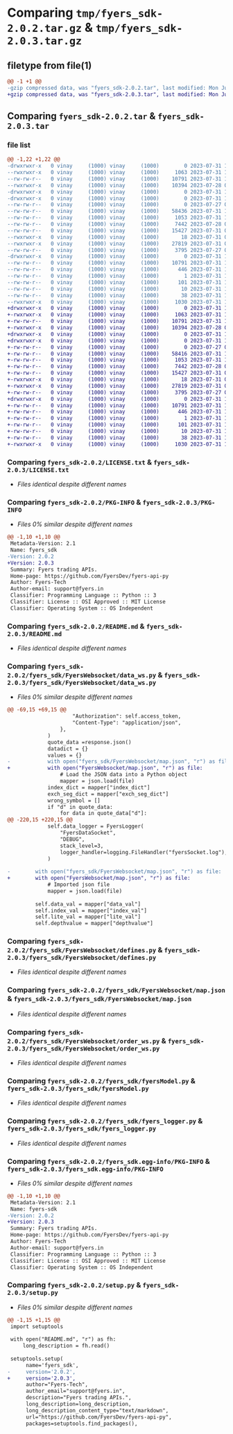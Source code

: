 # Comparing `tmp/fyers_sdk-2.0.2.tar.gz` & `tmp/fyers_sdk-2.0.3.tar.gz`

## filetype from file(1)

```diff
@@ -1 +1 @@
-gzip compressed data, was "fyers_sdk-2.0.2.tar", last modified: Mon Jul 31 10:28:55 2023, max compression
+gzip compressed data, was "fyers_sdk-2.0.3.tar", last modified: Mon Jul 31 10:31:00 2023, max compression
```

## Comparing `fyers_sdk-2.0.2.tar` & `fyers_sdk-2.0.3.tar`

### file list

```diff
@@ -1,22 +1,22 @@
-drwxrwxr-x   0 vinay     (1000) vinay     (1000)        0 2023-07-31 10:28:55.954702 fyers_sdk-2.0.2/
--rwxrwxr-x   0 vinay     (1000) vinay     (1000)     1063 2023-07-31 10:25:54.000000 fyers_sdk-2.0.2/LICENSE.txt
--rw-rw-r--   0 vinay     (1000) vinay     (1000)    10791 2023-07-31 10:28:55.954702 fyers_sdk-2.0.2/PKG-INFO
--rwxrwxr-x   0 vinay     (1000) vinay     (1000)    10394 2023-07-28 07:31:02.000000 fyers_sdk-2.0.2/README.md
-drwxrwxr-x   0 vinay     (1000) vinay     (1000)        0 2023-07-31 10:28:55.934702 fyers_sdk-2.0.2/fyers_sdk/
-drwxrwxr-x   0 vinay     (1000) vinay     (1000)        0 2023-07-31 10:28:55.954702 fyers_sdk-2.0.2/fyers_sdk/FyersWebsocket/
--rw-rw-r--   0 vinay     (1000) vinay     (1000)        0 2023-07-27 04:29:21.000000 fyers_sdk-2.0.2/fyers_sdk/FyersWebsocket/__init__.py
--rw-rw-r--   0 vinay     (1000) vinay     (1000)    58436 2023-07-31 10:28:11.000000 fyers_sdk-2.0.2/fyers_sdk/FyersWebsocket/data_ws.py
--rw-rw-r--   0 vinay     (1000) vinay     (1000)     1053 2023-07-31 10:17:48.000000 fyers_sdk-2.0.2/fyers_sdk/FyersWebsocket/defines.py
--rw-rw-r--   0 vinay     (1000) vinay     (1000)     7442 2023-07-28 07:06:27.000000 fyers_sdk-2.0.2/fyers_sdk/FyersWebsocket/map.json
--rw-rw-r--   0 vinay     (1000) vinay     (1000)    15427 2023-07-31 06:13:16.000000 fyers_sdk-2.0.2/fyers_sdk/FyersWebsocket/order_ws.py
--rwxrwxr-x   0 vinay     (1000) vinay     (1000)       18 2023-07-31 06:13:23.000000 fyers_sdk-2.0.2/fyers_sdk/__init__.py
--rwxrwxr-x   0 vinay     (1000) vinay     (1000)    27819 2023-07-31 09:12:31.000000 fyers_sdk-2.0.2/fyers_sdk/fyersModel.py
--rw-rw-r--   0 vinay     (1000) vinay     (1000)     3795 2023-07-27 04:39:16.000000 fyers_sdk-2.0.2/fyers_sdk/fyers_logger.py
-drwxrwxr-x   0 vinay     (1000) vinay     (1000)        0 2023-07-31 10:28:55.954702 fyers_sdk-2.0.2/fyers_sdk.egg-info/
--rw-rw-r--   0 vinay     (1000) vinay     (1000)    10791 2023-07-31 10:28:55.000000 fyers_sdk-2.0.2/fyers_sdk.egg-info/PKG-INFO
--rw-rw-r--   0 vinay     (1000) vinay     (1000)      446 2023-07-31 10:28:55.000000 fyers_sdk-2.0.2/fyers_sdk.egg-info/SOURCES.txt
--rw-rw-r--   0 vinay     (1000) vinay     (1000)        1 2023-07-31 10:28:55.000000 fyers_sdk-2.0.2/fyers_sdk.egg-info/dependency_links.txt
--rw-rw-r--   0 vinay     (1000) vinay     (1000)      101 2023-07-31 10:28:55.000000 fyers_sdk-2.0.2/fyers_sdk.egg-info/requires.txt
--rw-rw-r--   0 vinay     (1000) vinay     (1000)       10 2023-07-31 10:28:55.000000 fyers_sdk-2.0.2/fyers_sdk.egg-info/top_level.txt
--rw-rw-r--   0 vinay     (1000) vinay     (1000)       38 2023-07-31 10:28:55.958702 fyers_sdk-2.0.2/setup.cfg
--rwxrwxr-x   0 vinay     (1000) vinay     (1000)     1030 2023-07-31 10:28:20.000000 fyers_sdk-2.0.2/setup.py
+drwxrwxr-x   0 vinay     (1000) vinay     (1000)        0 2023-07-31 10:31:00.760362 fyers_sdk-2.0.3/
+-rwxrwxr-x   0 vinay     (1000) vinay     (1000)     1063 2023-07-31 10:25:54.000000 fyers_sdk-2.0.3/LICENSE.txt
+-rw-rw-r--   0 vinay     (1000) vinay     (1000)    10791 2023-07-31 10:31:00.760362 fyers_sdk-2.0.3/PKG-INFO
+-rwxrwxr-x   0 vinay     (1000) vinay     (1000)    10394 2023-07-28 07:31:02.000000 fyers_sdk-2.0.3/README.md
+drwxrwxr-x   0 vinay     (1000) vinay     (1000)        0 2023-07-31 10:31:00.736362 fyers_sdk-2.0.3/fyers_sdk/
+drwxrwxr-x   0 vinay     (1000) vinay     (1000)        0 2023-07-31 10:31:00.760362 fyers_sdk-2.0.3/fyers_sdk/FyersWebsocket/
+-rw-rw-r--   0 vinay     (1000) vinay     (1000)        0 2023-07-27 04:29:21.000000 fyers_sdk-2.0.3/fyers_sdk/FyersWebsocket/__init__.py
+-rw-rw-r--   0 vinay     (1000) vinay     (1000)    58416 2023-07-31 10:30:39.000000 fyers_sdk-2.0.3/fyers_sdk/FyersWebsocket/data_ws.py
+-rw-rw-r--   0 vinay     (1000) vinay     (1000)     1053 2023-07-31 10:17:48.000000 fyers_sdk-2.0.3/fyers_sdk/FyersWebsocket/defines.py
+-rw-rw-r--   0 vinay     (1000) vinay     (1000)     7442 2023-07-28 07:06:27.000000 fyers_sdk-2.0.3/fyers_sdk/FyersWebsocket/map.json
+-rw-rw-r--   0 vinay     (1000) vinay     (1000)    15427 2023-07-31 06:13:16.000000 fyers_sdk-2.0.3/fyers_sdk/FyersWebsocket/order_ws.py
+-rwxrwxr-x   0 vinay     (1000) vinay     (1000)       18 2023-07-31 06:13:23.000000 fyers_sdk-2.0.3/fyers_sdk/__init__.py
+-rwxrwxr-x   0 vinay     (1000) vinay     (1000)    27819 2023-07-31 09:12:31.000000 fyers_sdk-2.0.3/fyers_sdk/fyersModel.py
+-rw-rw-r--   0 vinay     (1000) vinay     (1000)     3795 2023-07-27 04:39:16.000000 fyers_sdk-2.0.3/fyers_sdk/fyers_logger.py
+drwxrwxr-x   0 vinay     (1000) vinay     (1000)        0 2023-07-31 10:31:00.756362 fyers_sdk-2.0.3/fyers_sdk.egg-info/
+-rw-rw-r--   0 vinay     (1000) vinay     (1000)    10791 2023-07-31 10:31:00.000000 fyers_sdk-2.0.3/fyers_sdk.egg-info/PKG-INFO
+-rw-rw-r--   0 vinay     (1000) vinay     (1000)      446 2023-07-31 10:31:00.000000 fyers_sdk-2.0.3/fyers_sdk.egg-info/SOURCES.txt
+-rw-rw-r--   0 vinay     (1000) vinay     (1000)        1 2023-07-31 10:31:00.000000 fyers_sdk-2.0.3/fyers_sdk.egg-info/dependency_links.txt
+-rw-rw-r--   0 vinay     (1000) vinay     (1000)      101 2023-07-31 10:31:00.000000 fyers_sdk-2.0.3/fyers_sdk.egg-info/requires.txt
+-rw-rw-r--   0 vinay     (1000) vinay     (1000)       10 2023-07-31 10:31:00.000000 fyers_sdk-2.0.3/fyers_sdk.egg-info/top_level.txt
+-rw-rw-r--   0 vinay     (1000) vinay     (1000)       38 2023-07-31 10:31:00.760362 fyers_sdk-2.0.3/setup.cfg
+-rwxrwxr-x   0 vinay     (1000) vinay     (1000)     1030 2023-07-31 10:30:46.000000 fyers_sdk-2.0.3/setup.py
```

### Comparing `fyers_sdk-2.0.2/LICENSE.txt` & `fyers_sdk-2.0.3/LICENSE.txt`

 * *Files identical despite different names*

### Comparing `fyers_sdk-2.0.2/PKG-INFO` & `fyers_sdk-2.0.3/PKG-INFO`

 * *Files 0% similar despite different names*

```diff
@@ -1,10 +1,10 @@
 Metadata-Version: 2.1
 Name: fyers_sdk
-Version: 2.0.2
+Version: 2.0.3
 Summary: Fyers trading APIs.
 Home-page: https://github.com/FyersDev/fyers-api-py
 Author: Fyers-Tech
 Author-email: support@fyers.in
 Classifier: Programming Language :: Python :: 3
 Classifier: License :: OSI Approved :: MIT License
 Classifier: Operating System :: OS Independent
```

### Comparing `fyers_sdk-2.0.2/README.md` & `fyers_sdk-2.0.3/README.md`

 * *Files identical despite different names*

### Comparing `fyers_sdk-2.0.2/fyers_sdk/FyersWebsocket/data_ws.py` & `fyers_sdk-2.0.3/fyers_sdk/FyersWebsocket/data_ws.py`

 * *Files 0% similar despite different names*

```diff
@@ -69,15 +69,15 @@
                     "Authorization": self.access_token,
                     "Content-Type": "application/json",
                 },
             )
             quote_data =response.json()
             datadict = {}
             values = {}
-            with open("fyers_sdk/FyersWebsocket/map.json", "r") as file:
+            with open("FyersWebsocket/map.json", "r") as file:
                 # Load the JSON data into a Python object
                 mapper = json.load(file)
             index_dict = mapper["index_dict"]
             exch_seg_dict = mapper["exch_seg_dict"]
             wrong_symbol = []
             if "d" in quote_data:
                 for data in quote_data["d"]:
@@ -220,15 +220,15 @@
             self.data_logger = FyersLogger(
                 "FyersDataSocket",
                 "DEBUG",
                 stack_level=3,
                 logger_handler=logging.FileHandler("fyersSocket.log"),
             )
 
-        with open("fyers_sdk/FyersWebsocket/map.json", "r") as file:
+        with open("FyersWebsocket/map.json", "r") as file:
             # Imported json file
             mapper = json.load(file)
 
         self.data_val = mapper["data_val"]
         self.index_val = mapper["index_val"]
         self.lite_val = mapper["lite_val"]
         self.depthvalue = mapper["depthvalue"]
```

### Comparing `fyers_sdk-2.0.2/fyers_sdk/FyersWebsocket/defines.py` & `fyers_sdk-2.0.3/fyers_sdk/FyersWebsocket/defines.py`

 * *Files identical despite different names*

### Comparing `fyers_sdk-2.0.2/fyers_sdk/FyersWebsocket/map.json` & `fyers_sdk-2.0.3/fyers_sdk/FyersWebsocket/map.json`

 * *Files identical despite different names*

### Comparing `fyers_sdk-2.0.2/fyers_sdk/FyersWebsocket/order_ws.py` & `fyers_sdk-2.0.3/fyers_sdk/FyersWebsocket/order_ws.py`

 * *Files identical despite different names*

### Comparing `fyers_sdk-2.0.2/fyers_sdk/fyersModel.py` & `fyers_sdk-2.0.3/fyers_sdk/fyersModel.py`

 * *Files identical despite different names*

### Comparing `fyers_sdk-2.0.2/fyers_sdk/fyers_logger.py` & `fyers_sdk-2.0.3/fyers_sdk/fyers_logger.py`

 * *Files identical despite different names*

### Comparing `fyers_sdk-2.0.2/fyers_sdk.egg-info/PKG-INFO` & `fyers_sdk-2.0.3/fyers_sdk.egg-info/PKG-INFO`

 * *Files 0% similar despite different names*

```diff
@@ -1,10 +1,10 @@
 Metadata-Version: 2.1
 Name: fyers-sdk
-Version: 2.0.2
+Version: 2.0.3
 Summary: Fyers trading APIs.
 Home-page: https://github.com/FyersDev/fyers-api-py
 Author: Fyers-Tech
 Author-email: support@fyers.in
 Classifier: Programming Language :: Python :: 3
 Classifier: License :: OSI Approved :: MIT License
 Classifier: Operating System :: OS Independent
```

### Comparing `fyers_sdk-2.0.2/setup.py` & `fyers_sdk-2.0.3/setup.py`

 * *Files 0% similar despite different names*

```diff
@@ -1,15 +1,15 @@
 import setuptools
 
 with open("README.md", "r") as fh:
     long_description = fh.read()
 
 setuptools.setup(
      name='fyers_sdk',  
-     version='2.0.2',
+     version='2.0.3',
      author="Fyers-Tech",
      author_email="support@fyers.in",
      description="Fyers trading APIs.",
      long_description=long_description,
      long_description_content_type="text/markdown",
      url="https://github.com/FyersDev/fyers-api-py",
      packages=setuptools.find_packages(),
```

